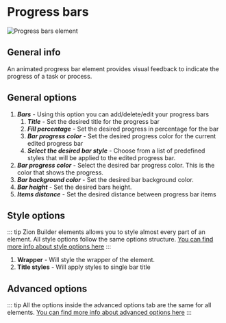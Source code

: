 # Progress bars

![Progress bars element](/assets/images/elements/progress-bars.png)

## General info

An animated progress bar element provides visual feedback to indicate the progress of a task or process.

## General options

1. ***Bars*** - Using this option you can add/delete/edit your progress bars
    1. ***Title*** - Set the desired title for the progress bar
    2. ***Fill percentage*** - Set the desired progress in percentage for the bar
    3. ***Bar progress color*** - Set the desired progress color for the current edited progress bar
    4. ***Select the desired bar style*** - Choose from a list of predefined styles that will be applied to the edited progress bar.
2. ***Bar progress color*** - Select the desired bar progress color. This is the color that shows the progress.
3. ***Bar background color*** - Set the desired bar background color.
4. ***Bar height*** - Set the desired bars height.
5. ***Items distance*** - Set the desired distance between progress bar items

## Style options

::: tip
Zion Builder elements allows you to style almost every part of an element. All style options follow the same options structure. [You can find more info about style options here](/features/element-styles)
:::

1. **Wrapper** - Will style the wrapper of the element.
2. **Title styles** - Will apply styles to single bar title

## Advanced options

::: tip
All the options inside the advanced options tab are the same for all elements. [You can find more info about advanced options here](/features/advanced-options)
:::
